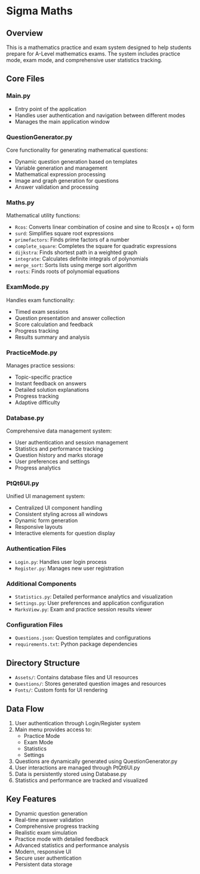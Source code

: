 # Sigma Maths

## Overview
This is a mathematics practice and exam system designed to help students prepare for A-Level mathematics exams. The system includes practice mode, exam mode, and comprehensive user statistics tracking.

## Core Files

### Main.py
- Entry point of the application
- Handles user authentication and navigation between different modes
- Manages the main application window

### QuestionGenerator.py
Core functionality for generating mathematical questions:
- Dynamic question generation based on templates
- Variable generation and management
- Mathematical expression processing
- Image and graph generation for questions
- Answer validation and processing

### Maths.py
Mathematical utility functions:
- `Rcos`: Converts linear combination of cosine and sine to Rcos(x + α) form
- `surd`: Simplifies square root expressions
- `primefactors`: Finds prime factors of a number
- `complete_square`: Completes the square for quadratic expressions
- `dijkstra`: Finds shortest path in a weighted graph
- `integrate`: Calculates definite integrals of polynomials
- `merge_sort`: Sorts lists using merge sort algorithm
- `roots`: Finds roots of polynomial equations

### ExamMode.py
Handles exam functionality:
- Timed exam sessions
- Question presentation and answer collection
- Score calculation and feedback
- Progress tracking
- Results summary and analysis

### PracticeMode.py
Manages practice sessions:
- Topic-specific practice
- Instant feedback on answers
- Detailed solution explanations
- Progress tracking
- Adaptive difficulty

### Database.py
Comprehensive data management system:
- User authentication and session management
- Statistics and performance tracking
- Question history and marks storage
- User preferences and settings
- Progress analytics

### PtQt6UI.py
Unified UI management system:
- Centralized UI component handling
- Consistent styling across all windows
- Dynamic form generation
- Responsive layouts
- Interactive elements for question display

### Authentication Files
- `Login.py`: Handles user login process
- `Register.py`: Manages new user registration

### Additional Components
- `Statistics.py`: Detailed performance analytics and visualization
- `Settings.py`: User preferences and application configuration
- `MarksView.py`: Exam and practice session results viewer

### Configuration Files
- `Questions.json`: Question templates and configurations
- `requirements.txt`: Python package dependencies

## Directory Structure
- `Assets/`: Contains database files and UI resources
- `Questions/`: Stores generated question images and resources
- `Fonts/`: Custom fonts for UI rendering

## Data Flow
1. User authentication through Login/Register system
2. Main menu provides access to:
   - Practice Mode
   - Exam Mode
   - Statistics
   - Settings
3. Questions are dynamically generated using QuestionGenerator.py
4. User interactions are managed through PtQt6UI.py
5. Data is persistently stored using Database.py
6. Statistics and performance are tracked and visualized

## Key Features
- Dynamic question generation
- Real-time answer validation
- Comprehensive progress tracking
- Realistic exam simulation
- Practice mode with detailed feedback
- Advanced statistics and performance analysis
- Modern, responsive UI
- Secure user authentication
- Persistent data storage 